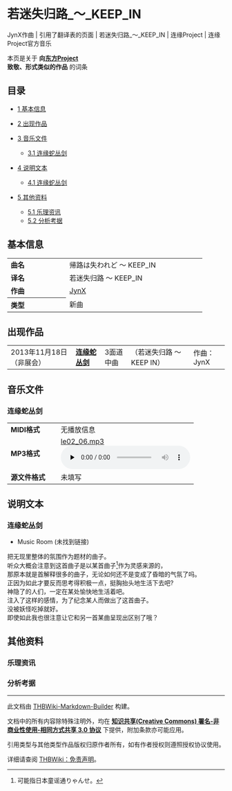 # 若迷失归路_～_KEEP_IN

<!-- source html: G:\repos\THBWiki-Markdown-Builder\THBWikiMarkdown\Temp\main\8\83\ns0%3A%E8%8B%A5%E8%BF%B7%E5%A4%B1%E5%BD%92%E8%B7%AF_%EF%BD%9E_KEEP_IN.html -->

JynX作曲 | 引用了翻译表的页面 | 若迷失归路_～_KEEP_IN | 连缘Project | 连缘Project官方音乐

本页是关于 **向[东方Project](./东方Project.md)  
致敬、形式类似的作品** 的词条
## 目录

- [1 基本信息](#基本信息)
- [2 出现作品](#出现作品)
- [3 音乐文件](#音乐文件)

  - [3.1 连缘蛇丛剑](#连缘蛇丛剑)



- [4 说明文本](#说明文本)

  - [4.1 连缘蛇丛剑](#连缘蛇丛剑_2)



- [5 其他资料](#其他资料)

  - [5.1 乐理资讯](#乐理资讯)
  - [5.2 分析考据](#分析考据)







## 基本信息

<table>

<tbody><tr>
<td style="min-width:120px"><b>曲名</b>
</td>
<td style="min-width:300px">帰路は失われど ～ KEEP_IN
</td></tr>
<tr>
<td><b>译名</b></td>
<td>若迷失归路 ～ KEEP_IN
</td></tr>
<tr>
<td><b>作曲</b></td>
<td><a href="./JynX.md" title="JynX">JynX</a>
</td></tr>
<tr>
<th style="text-align:left"><b>类型</b>
</th>
<td>新曲
</td></tr></tbody></table>


## 出现作品

<table>

<tbody><tr><td>2013年11月18日（非展会）</td><td><b><a href="./连缘蛇丛剑～Earthen_Miraculous_Sword.md" title="连缘蛇丛剑～Earthen Miraculous Sword" unred="">连缘蛇丛剑</a></b></td><td>3面道中曲</td><td style="padding-left:5px;">（若迷失归路 ～ KEEP IN）</td><td style="padding-left:10px;">作曲：JynX</td></tr>
</tbody></table>


## 音乐文件
### 连缘蛇丛剑

<table><tbody><tr class="mw-empty-elt"></tr><tr><td width="100"><b>MIDI格式</b></td><td>无播放信息</td></tr><tr><td><b>MP3格式</b></td><td><a href="./文件-le02_06.mp3.md" title="文件:le02 06.mp3">le02_06.mp3</a><br><audio src="https://upload.thwiki.cc/a/ad/le02_06.mp3" loop="" controls="" preload="none"></audio></td></tr><tr><td><b>源文件格式</b></td><td>未填写</td></tr></tbody></table>


## 说明文本
### 连缘蛇丛剑
- Music Room (未找到链接)

把无现里整体的氛围作为题材的曲子。  
听众大概会注意到这首曲子是以某首曲子[^cite_note-1]作为灵感来源的，  
那原本就是首解释很多的曲子，无论如何还不是变成了昏暗的气氛了吗。  
正因为如此才要反而思考得积极一点，挺胸抬头地生活下去吧?  
神隐了的人们，一定在某处愉快地生活着吧。  
注入了这样的感情，为了纪念某人而做出了这首曲子。  
没被妖怪吃掉就好。  
即使如此我也很注意让它和另一首某曲呈现出区别了哦？
## 其他资料
### 乐理资讯
### 分析考据
[^cite_note-1]: 可能指日本童谣通りゃんせ。





---

此文档由 [THBWiki-Markdown-Builder](https://github.com/Delsin-Yu/THBWiki-Markdown-Builder) 构建。

文档中的所有内容除特殊注明外，均在 [**知识共享(Creative Commons) 署名-非商业性使用-相同方式共享 3.0 协议**](https://creativecommons.org/licenses/by-sa/3.0/deed.zh-hans) 下提供，附加条款亦可能应用。

引用类型与其他类型作品版权归原作者所有，如有作者授权则遵照授权协议使用。

详细请查阅 [THBWiki：免责声明](https://thbwiki.cc/THBWiki:%E5%85%8D%E8%B4%A3%E5%A3%B0%E6%98%8E)。

